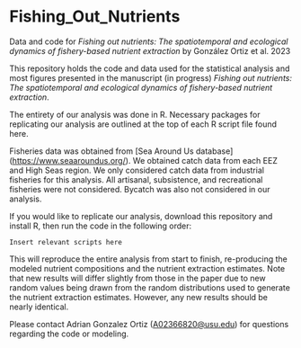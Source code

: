 # Fishing_Out_Nutrients
Data and code for *Fishing out nutrients: The spatiotemporal and ecological dynamics of fishery-based nutrient extraction* by González Ortiz et al. 2023

This repository holds the code and data used for the statistical analysis and most figures presented in the manuscript (in progress) *Fishing out nutrients: The spatiotemporal and ecological dynamics of fishery-based nutrient extraction*.

The entirety of our analysis was done in R. Necessary packages for replicating our analysis are outlined at the top of each R script file found here.

Fisheries data was obtained from [Sea Around Us database] (https://www.seaaroundus.org/). We obtained catch data from each EEZ and High Seas region. We only considered catch data from industrial fisheries for this analysis. All artisanal, subsistence, and recreational fisheries were not considered. Bycatch was also not considered in our analysis.

If you would like to replicate our analysis, download this repository and install R, then run the code in the following order:
```
Insert relevant scripts here
```

This will reproduce the entire analysis from start to finish, re-producing the modeled nutrient compositions and the nutrient extraction estimates. Note that new results will differ slightly from those in the paper due to new random values being drawn from the random distributions used to generate the nutrient extraction estimates. However, any new results should be nearly identical.

Please contact Adrian Gonzalez Ortiz (A02366820@usu.edu) for questions regarding the code or modeling.
